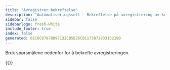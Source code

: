 ```yaml
---
title: "Avregistrer bekreftelse"
description: "Automatiseringssett - Bekreftelse på avregistrering av kontortid"
sidebar: false
sidebarlogo: fresh-white
include_footer: true
index: false
generated: 0EC6C87878D97132CB5E26CB117387283315219D
---
```


Bruk spørsmålene nedenfor for å bekrefte avregistreringen.

{{<questions name="/content/nb/office-hours/unregister-confirm.json" completed="Takk for at du fullførte bekreftelsen på avregistreringen" shownavigationbuttons="false" locale="nb">}}
